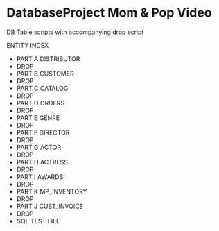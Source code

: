 # DatabaseProject Mom & Pop Video

DB Table scripts with accompanying drop script

ENTITY INDEX
- PART A DISTRIBUTOR
-   DROP
- PART B CUSTOMER
-   DROP
- PART C CATALOG
-   DROP
- PART D ORDERS
-   DROP
- PART E GENRE
-   DROP
- PART F DIRECTOR
-   DROP
- PART G ACTOR
-   DROP
- PART H ACTRESS
-   DROP
- PART I AWARDS
-   DROP
- PART K MP_INVENTORY
-   DROP
- PART J CUST_INVOICE
-   DROP
- SQL TEST FILE
